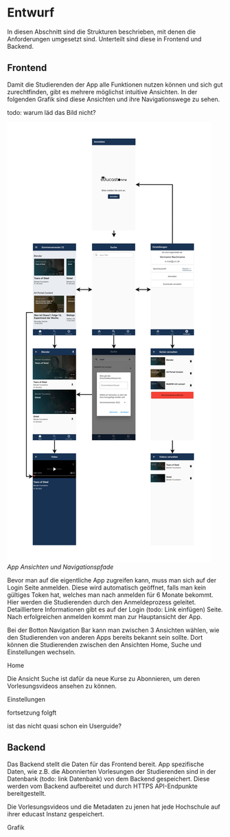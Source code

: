 # Entwurf

In diesen Abschnitt sind die Strukturen beschrieben, mit denen die Anforderungen umgesetzt sind. Unterteilt sind diese in Frontend und Backend.

## Frontend

Damit die Studierenden der App alle Funktionen nutzen können und sich gut zurechtfinden, gibt es mehrere möglichst intuitive Ansichten. In der folgenden Grafik sind diese Ansichten und ihre Navigationswege zu sehen.

todo: warum läd das Bild nicht?

![](../assets/images/Frontent-Entwurf_Grafik.jpg)
*App Ansichten und Navigationspfade*

Bevor man auf die eigentliche App zugreifen kann, muss man sich auf der Login Seite anmelden. Diese wird automatisch geöffnet, falls man kein gültiges Token hat, welches man nach anmelden für 6 Monate bekommt. Hier werden die Studierenden durch den Anmeldeprozess geleitet. Detailliertere Informationen gibt es auf der Login (todo: Link einfügen) Seite. Nach erfolgreichen anmelden kommt man zur Hauptansicht der App. 

Bei der Botton Navigation Bar kann man zwischen 3 Ansichten wählen, wie den Studierenden von anderen Apps bereits bekannt sein sollte. Dort können die Studierenden zwischen den Ansichten Home, Suche und Einstellungen wechseln.

Home

Die Ansicht Suche ist dafür da neue Kurse zu Abonnieren, um deren Vorlesungsvideos ansehen zu können.

Einstellungen

fortsetzung folgft

ist das nicht quasi schon ein Userguide?

## Backend

Das Backend stellt die Daten für das Frontend bereit. App spezifische Daten, wie z.B. die Abonnierten Vorlesungen der Studierenden sind in der Datenbank (todo: link Datenbank) von dem Backend gespeichert. Diese werden vom Backend aufbereitet und durch HTTPS API-Endpunkte bereitgestellt.

Die Vorlesungsvideos und die Metadaten zu jenen hat jede Hochschule auf ihrer educast Instanz gespeichert. 

Grafik